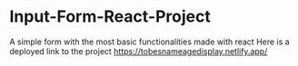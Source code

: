 # Input-Form-React-Project
A simple form with the most basic functionalities made with react
Here is a deployed link to the project
https://tobesnameagedisplay.netlify.app/

